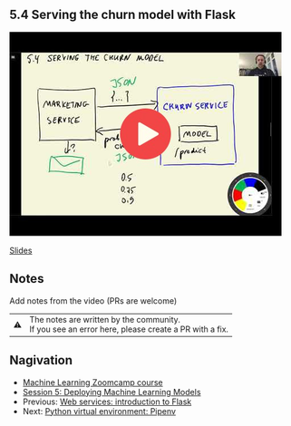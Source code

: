 
## 5.4 Serving the churn model with Flask

<a href="https://www.youtube.com/watch?v=Q7ZWPgPnRz8"><img src="images/thumbnail-5-04.jpg"></a>
 

[Slides](https://www.slideshare.net/AlexeyGrigorev/ml-zoomcamp-5-model-deployment)


## Notes

Add notes from the video (PRs are welcome)


<table>
   <tr>
      <td>⚠️</td>
      <td>
         The notes are written by the community. <br>
         If you see an error here, please create a PR with a fix.
      </td>
   </tr>
</table>


## Nagivation

* [Machine Learning Zoomcamp course](../)
* [Session 5: Deploying Machine Learning Models](./)
* Previous: [Web services: introduction to Flask](03-flask-intro.md)
* Next: [Python virtual environment: Pipenv](05-pipenv.md)